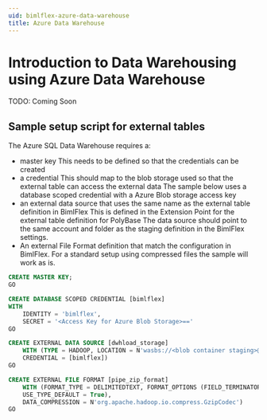 ```yaml
---
uid: bimlflex-azure-data-warehouse
title: Azure Data Warehouse
---
```

# Introduction to Data Warehousing using Azure Data Warehouse

TODO: Coming Soon

## Sample setup script for external tables

The Azure SQL Data Warehouse requires a:

* master key
    This needs to be defined so that the credentials can be created
* a credential
    This should map to the blob storage used so that the external table can access the external data
    The sample below uses a database scoped credential with a Azure Blob storage access key
* an external data source that uses the same name as the external table definition in BimlFlex
    This is defined in the Extension Point for the external table definition for PolyBase
    The data source should point to the same account and folder as the staging definition in the BimlFlex settings.
* An external File Format definition that match the configuration in BimlFlex.
    For a standard setup using compressed files the sample will work as is.

```sql
CREATE MASTER KEY;
GO

CREATE DATABASE SCOPED CREDENTIAL [bimlflex]
WITH
    IDENTITY = 'bimlflex',
    SECRET = '<Access Key for Azure Blob Storage>=='
GO

CREATE EXTERNAL DATA SOURCE [dwhload_storage]
    WITH (TYPE = HADOOP, LOCATION = N'wasbs://<blob container staging>@<account name>.blob.core.windows.net', 
    CREDENTIAL = [bimlflex])
GO

CREATE EXTERNAL FILE FORMAT [pipe_zip_format]
    WITH (FORMAT_TYPE = DELIMITEDTEXT, FORMAT_OPTIONS (FIELD_TERMINATOR = N'|',
    USE_TYPE_DEFAULT = True),
    DATA_COMPRESSION = N'org.apache.hadoop.io.compress.GzipCodec')
GO
```
